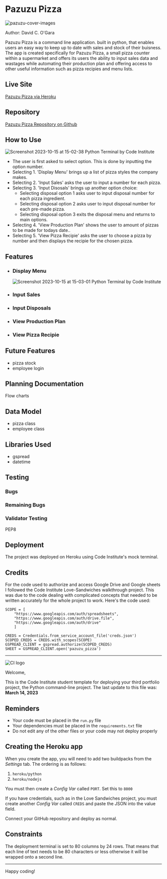 # Pazuzu Pizza

![pazuzu-cover-images](https://github.com/0davidog/PazuzuPizza/assets/135815736/50a329f8-8860-48f1-af60-b152dc235c0e)

Author: David C. O'Gara

Pazuzu Pizza is a command line application. built in python, that enables users an easy way to keep up to date with sales and stock of their buisness. 
The app is created specifically for Pazuzu Pizza, a small pizza counter within a supermarket and offers its users the ability to input sales data and wastages while automating their production plan and offering access to other useful information such as pizza recipies and menu lists.

## Live Site

[Pazuzu Pizza via Heroku](https://pazuzuz-pizza-b36de06442d6.herokuapp.com/)

## Repository

[Pazuzu Pizza Repository on Github](https://github.com/0davidog/PazuzuPizza)

## How to Use

![Screenshot 2023-10-15 at 15-02-38 Python Terminal by Code Institute](https://github.com/0davidog/PazuzuPizza/assets/135815736/225d791a-3508-4dd7-b3b4-8878fee82025)

- The user is first asked to select option. This is done by inputting the option number.
- Selecting 1. 'Display Menu' brings up a list of pizza styles the company makes.
- Selecting 2. 'Input Sales' asks the user to input a number for each pizza.
- Selecting 3. 'Input Disosals' brings up another option choice:
  - Selecting disposal option 1 asks user to input disposal number for each pizza ingredient.
  - Selecting disposal option 2 asks user to input disposal number for each pre-made pizza.
  - Selecting disposal option 3 exits the disposal menu and returns to main options.
- Selecting 4. 'View Production Plan' shows the user to amount of pizzas to be made for todays date..
- Selecting 5. 'View Pizza Recipie' asks the user to choose a pizza by number and then displays the recipie for the chosen pizza.
  
## Features

- ### Display Menu
  ![Screenshot 2023-10-15 at 15-03-01 Python Terminal by Code Institute](https://github.com/0davidog/PazuzuPizza/assets/135815736/24514156-f485-4514-81cc-130ac251ad37)

- ### Input Sales
- ### Input Disposals
- ### View Production Plan
- ### View Pizza Recipie

## Future Features

- pizza stock
- employee login

## Planning Documentation

Flow charts

## Data Model

- pizza class
- employee class

## Libraries Used

- gspread
- datetime

## Testing

### Bugs

### Remaining Bugs

### Validator Testing

PEP8

## Deployment

The project was deployed on Heroku using Code Institute's mock terminal.

## Credits

For the code used to authorize and access Google Drive and Google sheets I followed the Code Institute Love-Sandwiches walkthrough project. This was due to the code dealing with complicated concepts that needed to be written accurately for the whole project to work.
Here's the code used:
```
SCOPE = [
    "https://www.googleapis.com/auth/spreadsheets",
    "https://www.googleapis.com/auth/drive.file",
    "https://www.googleapis.com/auth/drive"
    ]

CREDS = Credentials.from_service_account_file('creds.json')
SCOPED_CREDS = CREDS.with_scopes(SCOPE)
GSPREAD_CLIENT = gspread.authorize(SCOPED_CREDS)
SHEET = GSPREAD_CLIENT.open('pazuzu_pizza')
```

----------------------------------------------------------------------------------------------------------------------------------------------------------------------------------------------------------------------------------------
![CI logo](https://codeinstitute.s3.amazonaws.com/fullstack/ci_logo_small.png)

Welcome,

This is the Code Institute student template for deploying your third portfolio project, the Python command-line project. The last update to this file was: **March 14, 2023**

## Reminders

- Your code must be placed in the `run.py` file
- Your dependencies must be placed in the `requirements.txt` file
- Do not edit any of the other files or your code may not deploy properly

## Creating the Heroku app

When you create the app, you will need to add two buildpacks from the _Settings_ tab. The ordering is as follows:

1. `heroku/python`
2. `heroku/nodejs`

You must then create a _Config Var_ called `PORT`. Set this to `8000`

If you have credentials, such as in the Love Sandwiches project, you must create another _Config Var_ called `CREDS` and paste the JSON into the value field.

Connect your GitHub repository and deploy as normal.

## Constraints

The deployment terminal is set to 80 columns by 24 rows. That means that each line of text needs to be 80 characters or less otherwise it will be wrapped onto a second line.

---

Happy coding!
